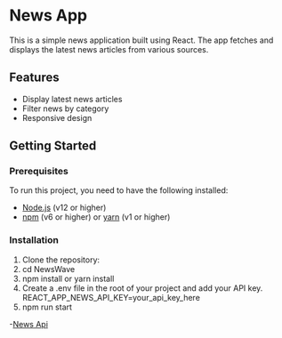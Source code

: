 # News App

This is a simple news application built using React. The app fetches and displays the latest news articles from various sources.

## Features

- Display latest news articles
- Filter news by category
- Responsive design

## Getting Started

### Prerequisites

To run this project, you need to have the following installed:

- [Node.js](https://nodejs.org/) (v12 or higher)
- [npm](https://www.npmjs.com/) (v6 or higher) or [yarn](https://yarnpkg.com/) (v1 or higher)

### Installation

1. Clone the repository:
2. cd NewsWave
3. npm install or yarn install
4. Create a .env file in the root of your project and add your API key.    REACT_APP_NEWS_API_KEY=your_api_key_here
5. npm run start

-[News Api](https://newsapi.org/)
